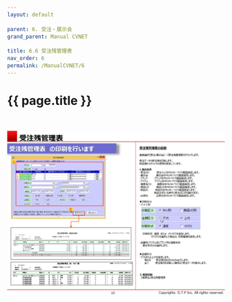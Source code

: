 ```yaml
---
layout: default

parent: 6. 受注・展示会
grand_parent: Manual CVNET

title: 6.6 受注残管理表
nav_order: 6
permalink: /ManualCVNET/6
---
```


# {{ page.title }} <br/><br/>

<a href="/img/Jyucyutenjikai/J11.PNG" target="_blank">
<img src="/img/Jyucyutenjikai/J11.PNG" alt="login image"></a>


